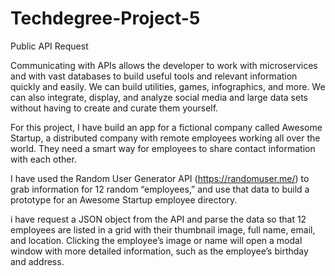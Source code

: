 # Techdegree-Project-5
 Public API Request
 
Communicating with APIs allows the developer to work with microservices and with vast databases to build useful tools and relevant information quickly and easily. We can build utilities, games, infographics, and more. We can also integrate, display, and analyze social media and large data sets without having to create and curate them yourself.

For this project, I have build an app for a fictional company called Awesome Startup, a distributed company with remote employees working all over the world. They need a smart way for employees to share contact information with each other.

I have  used the Random User Generator API (https://randomuser.me/) to grab information for 12 random “employees,” and use that data to build a prototype for an Awesome Startup employee directory.

i have request a JSON object from the API and parse the data so that 12 employees are listed in a grid with their thumbnail image, full name, email, and location. Clicking the employee’s image or name will open a modal window with more detailed information, such as the employee’s birthday and address.
